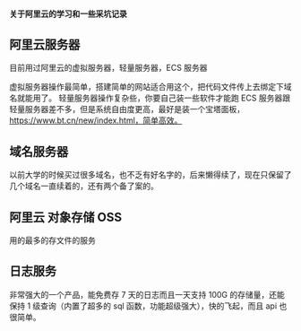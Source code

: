 #### 关于阿里云的学习和一些采坑记录

## 阿里云服务器

目前用过阿里云的虚拟服务器，轻量服务器，ECS 服务器

虚拟服务器操作最简单，搭建简单的网站适合用这个，把代码文件传上去绑定下域名就能用了。
轻量服务器操作复杂些，你要自己装一些软件才能跑
ECS 服务器跟轻量服务器差不多，但是系统自由度更高，最好是装一个宝塔面板，https://www.bt.cn/new/index.html，简单高效。

## 域名服务器

以前大学的时候买过很多域名，也不乏有好名字的，后来懒得续了，现在只保留了几个域名一直续着的，还有两个备了案的。

## 阿里云 对象存储 OSS

用的最多的存文件的服务

## 日志服务

非常强大的一个产品，能免费存 7 天的日志而且一天支持 100G 的存储量，还能保持 1 级查询（内置了超多的 sql 函数，功能超级强大），快的飞起，而且 api 也很简单。
